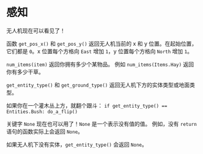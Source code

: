 # 感知
无人机现在可以看见了！

函数 `get_pos_x()` 和 `get_pos_y()` 返回无人机当前的 x 和 y 位置。在起始位置，它们都是 `0`。x 位置每个方格向 `East` 增加 `1`，y 位置每个方格向 `North` 增加 `1`。

`num_items(item)` 返回你拥有多少个某物品。
例如 `num_items(Items.Hay)` 返回你有多少干草。

`get_entity_type()` 和 `get_ground_type()` 返回无人机下方的实体类型或地面类型。

如果你在一个灌木丛上方，就翻个跟斗：
`if get_entity_type() == Entities.Bush:
	do_a_flip()`

关键字 `None` 现在也可以用了！`None` 是一个表示没有值的值。
例如，没有 `return` 语句的函数实际上会返回 `None`。

如果无人机下没有实体，`get_entity_type()` 会返回 `None`。
